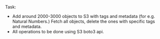 Task:
- Add around 2000-3000 objects to S3 with tags and metadata (for e.g. Natural Numbers.) Fetch all objects, delete the ones with specific tags and metadata. 
- All operations to be done using S3 boto3 api.
